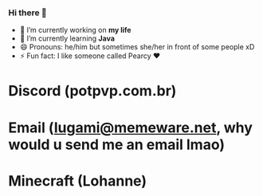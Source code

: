 ### Hi there 👋

- 🔭 I’m currently working on **my life**
- 🌱 I’m currently learning **Java**
- 😄 Pronouns: he/him but sometimes she/her in front of some people xD
- ⚡ Fun fact: I like someone called Pearcy ❤

#   Discord (potpvp.com.br)
#   Email (lugami@memeware.net, why would u send me an email lmao)
#   Minecraft (Lohanne)
